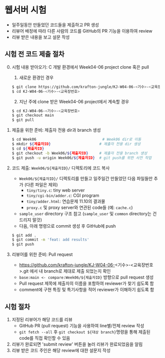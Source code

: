 # 웹서버 시험

- 일주일동안 만들었던 코드들을 제출하고 PR 생성
- 리뷰어 배정에 따라 다른 사람의 코드를 GitHub의 PR 기능을 이용하여 review
- 리뷰 받은 내용을 보고 설문 작성

## 시험 전 코드 제출 절차

0. 시험 내용 받아오기: C 개발 환경에서 Week04-06 project clone 혹은 pull
    1. 새로운 환경인 경우
    ```sh
    $ git clone https://github.com/krafton-jungle/KJ-W04-06-<기수>-<교육장번호>.git
    $ cd KJ-W04-06-<기수>-<교육장번호>
    ```

    2. 지난 주에 clone 받은 Week04-06 project에서 계속할 경우
    ```sh
    $ cd KJ-W04-06-<기수>-<교육장번호>
    $ git checkout main
    $ git pull
    ```

1. 제출을 위한 준비: 제출자 전용 dir과 branch 생성
    ```sh
    $ cd Week06                              # Week06 dir로 이동
    $ mkdir ${제출자ID}                      # 제출자 전용 dir 생성
    $ cd ${제출자ID}
    $ git checkout -b Week06/${제출자ID}     # 제출자 전용 branch 생성
    $ git push -u origin Week06/${제출자ID}  # git push를 위한 사전 작업
    ```
2. 코드 제출: `Week06/${제출자ID}/` 디렉토리에 코드 복사
    - `Week06/${제출자ID}/` 디렉토리를 만들고 일주일간 만들었던 다음 파일들만 추가 (다른 파일은 제외)
        - `tiny/tiny.c`: tiny web server
        - `tiny/cgi-bin/adder.c`: CGI program
        - `tiny/adder.html`: 연습문제 11.10의 결과물
        - `proxy.c` 및 proxy server와 연관된 code들 (예: `cache.c`)
    - `sample_user` directory 구조 참고 (`sample_user` 및 `common` directory는 건드리지 말것)
    - 다음, 아래 명령으로 commit 생성 후 GitHub에 push
    ```sh
    $ git add .
    $ git commit -m 'feat: add results'
    $ git push
    ```
3. 리뷰어를 위한 준비: Pull request
    - https://github.com/krafton-jungle/KJ-W04-06-<기수>-<교육장번호>.git 에서 내 branch로 제대로 제출 되었는지 확인
    - `base:main <- compare:Week06/${제출자ID}` 방향으로 pull request 생성
    - Pull request 제목에 제출자의 이름을 포함하여 reviewer가 찾기 쉽도록 함
    - comment에 구현 특징 및 특기사항을 적어 reviewer가 이해하기 쉽도록 함

## 시험 절차
1. 지정된 리뷰어가 해당 코드를 리뷰
    - GitHub PR (pull request) 기능을 사용하여 line별/전체 review 작성
    - `git fetch --all` 후 `git checkout ${대상 branch}`명령을 통해 제출된 code를 직접 확인할 수 있음
2. 리뷰가 완료되면 'submit review' 버튼을 눌러 리뷰가 완료되었음을 알림
3. 리뷰 받은 코드 주인은 해당 review에 대한 설문지 작성

